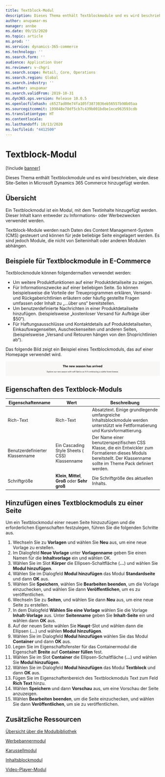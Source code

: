 ```yaml
---
title: Textblock-Modul
description: Dieses Thema enthält Textblockmodule und es wird beschrieben, wie diese Site-Seiten in Microsoft Dynamics 365 Commerce hinzugefügt werden.
author: anupamar-ms
manager: annbe
ms.date: 09/15/2020
ms.topic: article
ms.prod: ''
ms.service: dynamics-365-commerce
ms.technology: ''
ms.search.form: ''
audience: Application User
ms.reviewer: v-chgri
ms.search.scope: Retail, Core, Operations
ms.search.region: Global
ms.search.industry: ''
ms.author: anupamar
ms.search.validFrom: 2019-10-31
ms.dyn365.ops.version: Release 10.0.5
ms.openlocfilehash: c6527ad00e74fa105f3873036eb56557b98b05aa
ms.sourcegitcommit: 199848e78df5cb7c439b001bdbe1ece963593cdb
ms.translationtype: HT
ms.contentlocale: 
ms.lasthandoff: 10/13/2020
ms.locfileid: "4412500"
---
```

# <a name="text-block-module"></a>Textblock-Modul

[!include [banner](includes/banner.md)]

Dieses Thema enthält Textblockmodule und es wird beschrieben, wie diese Site-Seiten in Microsoft Dynamics 365 Commerce hinzugefügt werden.

## <a name="overview"></a>Übersicht

Ein Textblockmodul ist ein Modul, mit dem Textinhalte hinzugefügt werden. Dieser Inhalt kann entweder zu Informations- oder Werbezwecken verwendet werden.

Textblock-Module werden nach Daten des Content Management-System (CMS) gesteuert und können für jede beliebige Seite eingelagert werden. Es sind jedoch Module, die nicht von Seiteninhalt oder anderen Modulen abhängen.

## <a name="examples-of-text-block-modules-in-e-commerce"></a>Beispiele für Textblockmodule in E-Commerce

Textblockmodule können folgendermaßen verwendet werden:

* Um weitere Produktfunktionen auf einer Produktdetailseite zu zeigen.
* Für Informationszwecke auf einer beliebigen Seite. So können beispielsweise die Vorteile der Treueprogrammen erklären, Versand- und Rückgaberichtlinien erläutern oder häufig gestellte Fragen umfassen oder Inhalt zu „…über uns“ bereitstellen.
* Um benutzerdefinierte Nachrichten in einer Produktdetailseite hinzufügen. (beispielsweise „kostenloser Versand für Aufträge über $50“).
* Für Haftungsausschlüsse und Kontaktdetails auf Produktdetailseiten, Einkaufswagenseiten, Auscheckenseiten und anderen Seiten, (beispielsweise „Versand und Retouren hängen von den Shoprichtlinien ab“).

Das folgende Bild zeigt ein Beispiel eines Textblockmoduls, das auf einer Homepage verwendet wird.

![Beispiel eines Textblockmoduls](./media/ecommerce-textblock.PNG)

## <a name="text-block-module-properties"></a>Eigenschaften des Textblock-Moduls

| Eigenschaftenname     | Wert                                            | Beschreibung |
|-------------------|--------------------------------------------------|-------------|
| Rich-Text         | Rich-Text                                        | Absatztext. Einige grundlegende umfangreiche Inhaltsblockmodule werden unterstützt wie Fettformatierung und Kursivformattierung. |
| Benutzerdefinierter Klassenname | Ein Cascading Style Sheets ( CSS) Klassenname        | Der Name einer benutzerspezifischen CSS Klasse, die ein Entwickler zum Formatieren dieses Moduls bereitstellt. Der Klassenname sollte im Theme Pack definiert werden. |
| Schriftgröße         | **Klein**, **Mittel**, **Groß** oder **Sehr groß** | Die Schriftgröße des aktuellen Inhalts. |

## <a name="add-a-text-block-module-to-a-page"></a>Hinzufügen eines Textblockmoduls zu einer Seite

Um ein Textblockmodul einer neuen Seite hinzuzufügen und die erforderlichen Eigenschaften festzulegen, führen Sie die folgenden Schritte aus.

1. Wechseln Sie zu **Vorlagen** und wählen Sie **Neu** aus, um eine neue Vorlage zu erstellen.
1. Im Dialogfeld **Neue Vorlage** unter **Vorlagenname** geben Sie einen Namen für die **Inhaltvorlage** ein und wählen OK.
1. Wählen Sie im Slot **Körper** die Ellipsen-Schaltfläche (**...**) und wählen Sie **Modul hinzufügen**.
1. Wählen Sie im Dialogfeld **Modul hinzufügen** das Modul **Standardseite** und dann **OK** aus.
1. Wählen Sie **Speichern**, wählen Sie **Bearbeiten beenden**, um die Vorlage einzuchecken, und wählen Sie dann **Veröffentlichen**, um es zu veröffentlichen.
1. Wechseln Sie zu **Seiten**, und wählen Sie dann **Neu** aus, um eine neue Seite zu erstellen.
1. In dem Dialogfeld **Wählen Sie eine Vorlage** wählen Sie die Vorlage **Inhalt-Vorlage** aus. Unter **Seitenname** geben Sie **Inhalt-Seite** ein und wählen dann **OK** aus.
1. Auf der neuen Seite wählen Sie **Haupt**-Slot und wählen dann die Ellipsen (**...**) und wählen **Modul hinzufügen**.
1. Wählen Sie im Dialogfeld **Modul hinzufügen** wählen Sie das Modul **Container** und dann **OK** aus.
1. Legen Sie im Eigenschaftsfenster für das Containermodul die Eigenschaft **Breite** auf **Container füllen** fest.
1. Wählen Sie im Slot **Container** die Ellipsen-Schaltfläche (**...**) und wählen Sie **Modul hinzufügen**.
1. Wählen Sie im Dialogfeld **Modul hinzufügen** das Modul **Textblock** und dann **OK** aus. 
1. Fügen Sie im Eigenschaftenbereich des Textblockmoduls Text zum Feld **Rich Text** hinzu.
1. Wählen **Speichern** und dann **Vorschau** aus, um eine Vorschau der Seite anzuzeigen.
1. Wählen **Bearbeiten beenden**, um die Seite einzuchecken, und wählen Sie dann **Veröffentlichen**, um sie zu veröffentlichen.

## <a name="additional-resources"></a>Zusätzliche Ressourcen

[Übersicht über die Modulbibliothek](starter-kit-overview.md)

[Werbebannermodul](add-alert.md)

[Karussellmodul](add-carousel.md)

[Inhaltsblockmodul](add-hero-module.md)

[Video-Player-Modul](add-video-player.md)

